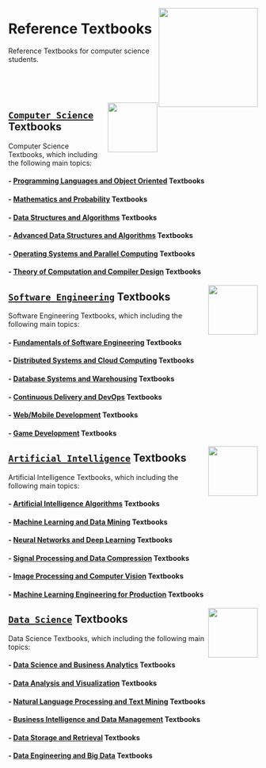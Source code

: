 <img align="right" width="200" src="https://github.com/cs-MohamedAyman/cs-MohamedAyman/blob/main/repos-logos/reference-textbooks.jpg"></img>

# Reference Textbooks
Reference Textbooks for computer science students.

<br><br><br>

<img align="right" width="100" src="https://github.com/cs-MohamedAyman/cs-MohamedAyman/blob/main/repos-logos/computer-science-department.jpg">

## [`Computer Science`](https://github.com/cs-MohamedAyman/Reference-Textbooks/blob/master/Computer-Science/README.md) Textbooks
Computer Science Textbooks, which including the following main topics:

#### - [Programming Languages and Object Oriented](https://github.com/cs-MohamedAyman/Reference-Textbooks/blob/master/Computer-Science/README.md) Textbooks
#### - [Mathematics and Probability](https://github.com/cs-MohamedAyman/Reference-Textbooks/blob/master/Computer-Science/README.md) Textbooks
#### - [Data Structures and Algorithms](https://github.com/cs-MohamedAyman/Reference-Textbooks/blob/master/Computer-Science/README.md) Textbooks
#### - [Advanced Data Structures and Algorithms](https://github.com/cs-MohamedAyman/Reference-Textbooks/blob/master/Computer-Science/README.md) Textbooks
#### - [Operating Systems and Parallel Computing](https://github.com/cs-MohamedAyman/Reference-Textbooks/blob/master/Computer-Science/README.md) Textbooks
#### - [Theory of Computation and Compiler Design](https://github.com/cs-MohamedAyman/Reference-Textbooks/blob/master/Computer-Science/README.md) Textbooks

<img align="right" width="100" src="https://github.com/cs-MohamedAyman/cs-MohamedAyman/blob/main/repos-logos/software-engineering-department.jpg">

## [`Software Engineering`](https://github.com/cs-MohamedAyman/Reference-Textbooks/blob/master/Software-Engineering/README.md) Textbooks
Software Engineering Textbooks, which including the following main topics:

#### - [Fundamentals of Software Engineering](https://github.com/cs-MohamedAyman/Reference-Textbooks/blob/master/Software-Engineering/README.md) Textbooks
#### - [Distributed Systems and Cloud Computing](https://github.com/cs-MohamedAyman/Reference-Textbooks/blob/master/Software-Engineering/README.md) Textbooks
#### - [Database Systems and Warehousing](https://github.com/cs-MohamedAyman/Reference-Textbooks/blob/master/Software-Engineering/README.md) Textbooks
#### - [Continuous Delivery and DevOps](https://github.com/cs-MohamedAyman/Reference-Textbooks/blob/master/Software-Engineering/README.md) Textbooks
#### - [Web/Mobile Development](https://github.com/cs-MohamedAyman/Reference-Textbooks/blob/master/Software-Engineering/README.md) Textbooks
#### - [Game Development](https://github.com/cs-MohamedAyman/Reference-Textbooks/blob/master/Software-Engineering/README.md) Textbooks

<img align="right" width="100" src="https://github.com/cs-MohamedAyman/cs-MohamedAyman/blob/main/repos-logos/artificial-intelligence-department.jpg">

## [`Artificial Intelligence`](https://github.com/cs-MohamedAyman/Reference-Textbooks/blob/master/Artificial-Intelligence/README.md) Textbooks
Artificial Intelligence Textbooks, which including the following main topics:

#### - [Artificial Intelligence Algorithms](https://github.com/cs-MohamedAyman/Reference-Textbooks/blob/master/Artificial-Intelligence/README.md) Textbooks
#### - [Machine Learning and Data Mining](https://github.com/cs-MohamedAyman/Reference-Textbooks/blob/master/Artificial-Intelligence/README.md) Textbooks
#### - [Neural Networks and Deep Learning](https://github.com/cs-MohamedAyman/Reference-Textbooks/blob/master/Artificial-Intelligence/README.md) Textbooks
#### - [Signal Processing and Data Compression](https://github.com/cs-MohamedAyman/Reference-Textbooks/blob/master/Artificial-Intelligence/README.md) Textbooks
#### - [Image Processing and Computer Vision](https://github.com/cs-MohamedAyman/Reference-Textbooks/blob/master/Artificial-Intelligence/README.md) Textbooks
#### - [Machine Learning Engineering for Production](https://github.com/cs-MohamedAyman/Reference-Textbooks/blob/master/Artificial-Intelligence/README.md) Textbooks

<img align="right" width="100" src="https://github.com/cs-MohamedAyman/cs-MohamedAyman/blob/main/repos-logos/data-science-department.jpg">

## [`Data Science`](https://github.com/cs-MohamedAyman/Reference-Textbooks/blob/master/Data-Science/README.md) Textbooks
Data Science Textbooks, which including the following main topics:

#### - [Data Science and Business Analytics](https://github.com/cs-MohamedAyman/Reference-Textbooks/blob/master/Data-Science/README.md) Textbooks
#### - [Data Analysis and Visualization](https://github.com/cs-MohamedAyman/Reference-Textbooks/blob/master/Data-Science/README.md) Textbooks
#### - [Natural Language Processing and Text Mining](https://github.com/cs-MohamedAyman/Reference-Textbooks/blob/master/Data-Science/README.md) Textbooks
#### - [Business Intelligence and Data Management](https://github.com/cs-MohamedAyman/Reference-Textbooks/blob/master/Data-Science/README.md) Textbooks
#### - [Data Storage and Retrieval](https://github.com/cs-MohamedAyman/Reference-Textbooks/blob/master/Data-Science/README.md) Textbooks
#### - [Data Engineering and Big Data](https://github.com/cs-MohamedAyman/Reference-Textbooks/blob/master/Data-Science/README.md) Textbooks
